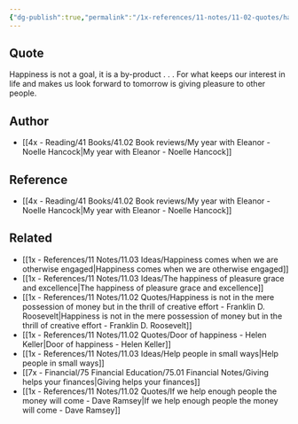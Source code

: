 ```yaml
---
{"dg-publish":true,"permalink":"/1x-references/11-notes/11-02-quotes/happiness-is-not-a-goal-it-is-a-by-product-eleanor-roosevelt/","title":"Happiness is not a goal, it is a by-product - Eleanor Roosevelt","dgShowBacklinks":false}
---
```



## Quote
Happiness is not a goal, it is a by-product . . . For what keeps our interest in life and makes us look forward to tomorrow is giving pleasure to other people.

## Author
- [[4x - Reading/41 Books/41.02 Book reviews/My year with Eleanor - Noelle Hancock\|My year with Eleanor - Noelle Hancock]]

## Reference
- [[4x - Reading/41 Books/41.02 Book reviews/My year with Eleanor - Noelle Hancock\|My year with Eleanor - Noelle Hancock]]

## Related
- [[1x - References/11 Notes/11.03 Ideas/Happiness comes when we are otherwise engaged\|Happiness comes when we are otherwise engaged]]
- [[1x - References/11 Notes/11.03 Ideas/The happiness of pleasure grace and excellence\|The happiness of pleasure grace and excellence]]
- [[1x - References/11 Notes/11.02 Quotes/Happiness is not in the mere possession of money but in the thrill of creative effort - Franklin D. Roosevelt\|Happiness is not in the mere possession of money but in the thrill of creative effort - Franklin D. Roosevelt]]
- [[1x - References/11 Notes/11.02 Quotes/Door of happiness - Helen Keller\|Door of happiness - Helen Keller]]
- [[1x - References/11 Notes/11.03 Ideas/Help people in small ways\|Help people in small ways]]
- [[7x - Financial/75 Financial Education/75.01 Financial Notes/Giving helps your finances\|Giving helps your finances]]
- [[1x - References/11 Notes/11.02 Quotes/If we help enough people the money will come - Dave Ramsey\|If we help enough people the money will come - Dave Ramsey]]
